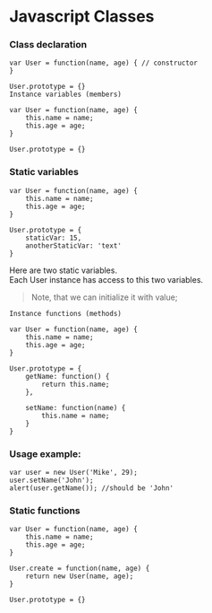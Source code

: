 # Javascript Classes

### Class declaration

    var User = function(name, age) { // constructor
    }

    User.prototype = {}
    Instance variables (members)

    var User = function(name, age) {
        this.name = name;
        this.age = age;
    }

    User.prototype = {}

### Static variables

    var User = function(name, age) {
        this.name = name;
        this.age = age;
    }

    User.prototype = {
        staticVar: 15,
        anotherStaticVar: 'text'
    }

Here are two static variables. <br>
Each User instance has access to this two variables.

> Note, that we can initialize it with value;

    Instance functions (methods)

    var User = function(name, age) {
        this.name = name;
        this.age = age;
    }

    User.prototype = {
        getName: function() {
            return this.name;
        },

        setName: function(name) {
            this.name = name;
        }
    }
### Usage example:


    var user = new User('Mike', 29);
    user.setName('John');
    alert(user.getName()); //should be 'John'
### Static functions

    var User = function(name, age) {
        this.name = name;
        this.age = age;
    }

    User.create = function(name, age) {
        return new User(name, age);
    }

    User.prototype = {}